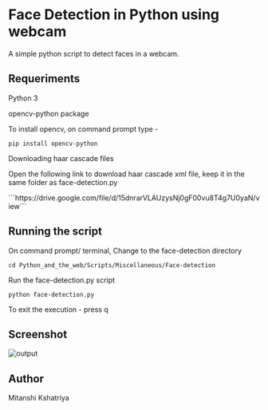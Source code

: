 # Face Detection in Python using webcam

A simple python script to detect faces in a webcam.<br>

## Requeriments

<p> Python 3 </p>

<p>opencv-python package</p>

<p>To install opencv, on command prompt type -

```pip install opencv-python```

</p>

<p>Downloading haar cascade files</p>
<p>Open the following link to download haar cascade xml file, keep it in the same folder as face-detection.py </p>
```https://drive.google.com/file/d/15dnrarVLAUzysNj0gF00vu8T4g7U0yaN/view```



## Running the script

<p> On command prompt/ terminal, Change to the face-detection directory </p>

``` cd Python_and_the_web/Scripts/Miscellaneous/Face-detection ```
<p> Run the face-detection.py script </p>

``` python face-detection.py ```

<p> To exit the execution -  press q </p>

## Screenshot

![output](output3.PNG)

## Author 

<p> Mitanshi Kshatriya </p>










